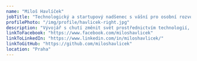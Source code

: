 ```yaml
---
name: "Miloš Havlíček"
jobTitle: "Technologický a startupový nadšenec s vášní pro osobní rozvoj a networking"
profilePhoto: "/img/profile/havlicek-right.jpg"
description: "Vývojář s chutí změnit svět prostřednictvím technologií, který si během své kariéry uvědomil, že tím nejdůležitějším, co rozhoduje o úspěchu a spokojenosti každého z nás jsou silné mezilidské vztahy a míra důvěry."
linkToFacebook: "https://www.facebook.com/miloshavlicek"
linkToLinkedIn: "https://www.linkedin.com/in/miloshavlicek/"
linkToGitHub: "https://github.com/miloshavlicek"
location: "Praha"
---
```

